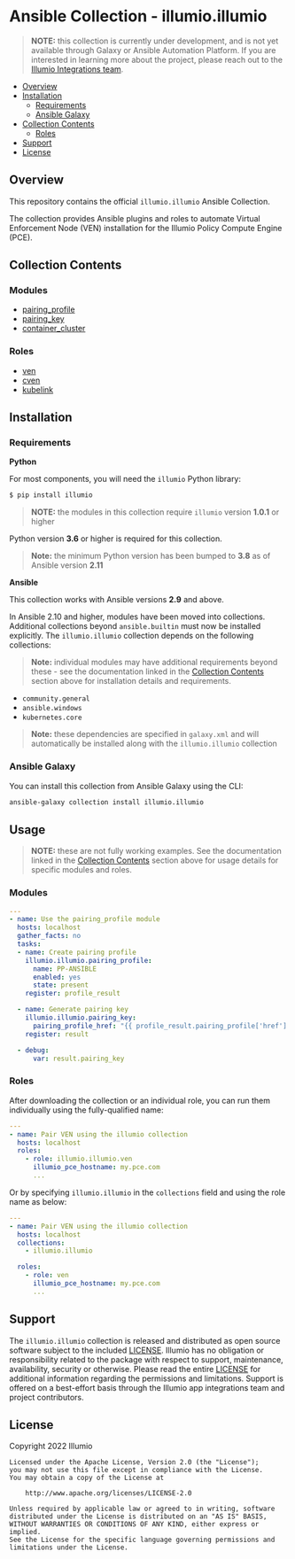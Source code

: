 # Ansible Collection - illumio.illumio  

> **NOTE:** this collection is currently under development, and is not yet available through Galaxy or Ansible Automation Platform. If you are interested in learning more about the project, please reach out to the [Illumio Integrations team](mailto:app-integrations@illumio.com).  

- [Overview](#overview)
- [Installation](#installation)
    - [Requirements](#requirements)
    - [Ansible Galaxy](#ansible-galaxy)
- [Collection Contents](#collection-contents)
    - [Roles](#roles)
- [Support](#support)
- [License](#license)

## Overview  

This repository contains the official `illumio.illumio` Ansible Collection.  

The collection provides Ansible plugins and roles to automate Virtual Enforcement Node (VEN) installation for the Illumio Policy Compute Engine (PCE).  

## Collection Contents  

### Modules  

- [pairing_profile](plugins/modules/pairing_profile.py)
- [pairing_key](plugins/modules/pairing_key.py)
- [container_cluster](plugins/modules/container_cluster.py)

### Roles  

- [ven](docs/VEN_ROLE.md)
- [cven](docs/CVEN_ROLE.md)
- [kubelink](docs/KUBELINK_ROLE.md)

## Installation  

### Requirements  

**Python**  

For most components, you will need the `illumio` Python library:

```sh
$ pip install illumio
```

> **NOTE:** the modules in this collection require `illumio` version **1.0.1** or higher  

Python version **3.6** or higher is required for this collection.  

> **Note:** the minimum Python version has been bumped to **3.8** as of Ansible version **2.11**  

**Ansible**  

This collection works with Ansible versions **2.9** and above.  

In Ansible 2.10 and higher, modules have been moved into collections. Additional collections beyond `ansible.builtin` must now be installed explicitly. The `illumio.illumio` collection depends on the following collections:  

> **Note:** individual modules may have additional requirements beyond these - see the documentation linked in the [Collection Contents](#collection-contents) section above for installation details and requirements.  

- `community.general`
- `ansible.windows`
- `kubernetes.core`

> **Note:** these dependencies are specified in `galaxy.xml` and will automatically be installed along with the `illumio.illumio` collection  

### Ansible Galaxy  

You can install this collection from Ansible Galaxy using the CLI:  

```sh
ansible-galaxy collection install illumio.illumio
```

## Usage  

> **NOTE:** these are not fully working examples. See the documentation linked in the [Collection Contents](#collection-contents) section above for usage details for specific modules and roles.  

### Modules  

```yml
---
- name: Use the pairing_profile module
  hosts: localhost
  gather_facts: no
  tasks:
  - name: Create pairing profile
    illumio.illumio.pairing_profile:
      name: PP-ANSIBLE
      enabled: yes
      state: present
    register: profile_result

  - name: Generate pairing key
    illumio.illumio.pairing_key:
      pairing_profile_href: "{{ profile_result.pairing_profile['href'] }}"
    register: result

  - debug:
      var: result.pairing_key
```

### Roles  

After downloading the collection or an individual role, you can run them individually using the fully-qualified name:

```yml
---
- name: Pair VEN using the illumio collection
  hosts: localhost
  roles:
    - role: illumio.illumio.ven
      illumio_pce_hostname: my.pce.com
      ...
```

Or by specifying `illumio.illumio` in the `collections` field and using the role name as below:

```yml
---
- name: Pair VEN using the illumio collection
  hosts: localhost
  collections:
    - illumio.illumio

  roles:
    - role: ven
      illumio_pce_hostname: my.pce.com
      ...
```

## Support  

The `illumio.illumio` collection is released and distributed as open source software subject to the included [LICENSE](LICENSE). Illumio has no obligation or responsibility related to the package with respect to support, maintenance, availability, security or otherwise. Please read the entire [LICENSE](LICENSE) for additional information regarding the permissions and limitations. Support is offered on a best-effort basis through the Illumio app integrations team and project contributors.  

## License  

Copyright 2022 Illumio  

    Licensed under the Apache License, Version 2.0 (the "License");
    you may not use this file except in compliance with the License.
    You may obtain a copy of the License at

        http://www.apache.org/licenses/LICENSE-2.0

    Unless required by applicable law or agreed to in writing, software
    distributed under the License is distributed on an "AS IS" BASIS,
    WITHOUT WARRANTIES OR CONDITIONS OF ANY KIND, either express or implied.
    See the License for the specific language governing permissions and
    limitations under the License.
